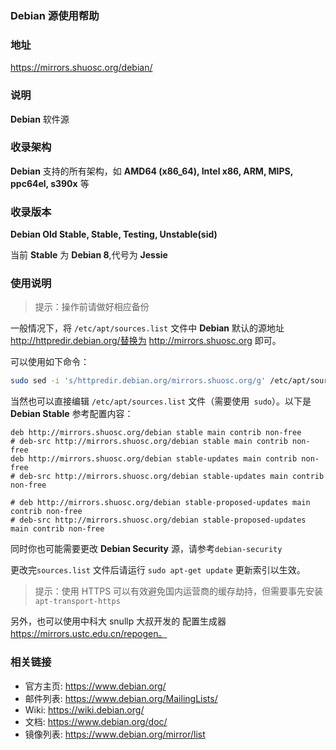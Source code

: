 ### Debian 源使用帮助 

### 地址 

https://mirrors.shuosc.org/debian/

### 说明 

**Debian** 软件源

### 收录架构 

**Debian** 支持的所有架构，如 **AMD64 (x86_64), Intel x86, ARM, MIPS, ppc64el, s390x** 等

### 收录版本 

**Debian Old Stable, Stable, Testing, Unstable(sid)**

当前 **Stable** 为 **Debian 8**,代号为 **Jessie**

### 使用说明 

> 提示：操作前请做好相应备份


一般情况下，将 `/etc/apt/sources.list` 文件中 **Debian** 默认的源地址 http://httpredir.debian.org/替换为 http://mirrors.shuosc.org 即可。

可以使用如下命令：

```bash
sudo sed -i 's/httpredir.debian.org/mirrors.shuosc.org/g' /etc/apt/sources.list
```

当然也可以直接编辑 `/etc/apt/sources.list` 文件（需要使用` sudo`）。以下是 **Debian Stable** 参考配置内容：

    deb http://mirrors.shuosc.org/debian stable main contrib non-free
    # deb-src http://mirrors.shuosc.org/debian stable main contrib non-free
    deb http://mirrors.shuosc.org/debian stable-updates main contrib non-free
    # deb-src http://mirrors.shuosc.org/debian stable-updates main contrib non-free
    
    # deb http://mirrors.shuosc.org/debian stable-proposed-updates main contrib non-free
    # deb-src http://mirrors.shuosc.org/debian stable-proposed-updates main contrib non-free

同时你也可能需要更改 **Debian Security** 源，请参考`debian-security`

更改完`sources.list` 文件后请运行 ``sudo apt-get update`` 更新索引以生效。

> 提示：使用 HTTPS 可以有效避免国内运营商的缓存劫持，但需要事先安装 ``apt-transport-https``




另外，也可以使用中科大 snullp 大叔开发的 配置生成器 https://mirrors.ustc.edu.cn/repogen。

### 相关链接 

  * 官方主页: https://www.debian.org/
  * 邮件列表: https://www.debian.org/MailingLists/
  * Wiki: https://wiki.debian.org/
  * 文档: https://www.debian.org/doc/
  * 镜像列表: https://www.debian.org/mirror/list
